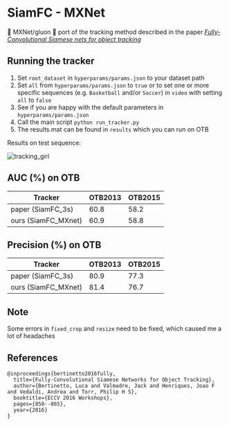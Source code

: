 # SiamFC - MXNet
:high_brightness: MXNet/gluon :high_brightness: port of the tracking method described in the paper [*Fully-Convolutional Siamese nets for object tracking*](https://www.robots.ox.ac.uk/~luca/siamese-fc.html)

## Running the tracker
1) Set `root_dataset` in `hyperparams/params.json` to your dataset path
1) Set `all` from `hyperparams/params.json` to `true` or to set one or more specific sequences (e.g. `Basketball` and/or `Soccer`) in `video` with setting `all` to `false`
1) See if you are happy with the default parameters in `hyperparams/params.json`
1) Call the main script `python run_tracker.py`
1) The results.mat can be found in `results` which you can run on OTB

Results on test sequence:


![tracking_girl](https://user-images.githubusercontent.com/3716307/57589277-b96ed400-755c-11e9-9f83-5b0e9c04b0a0.gif)

## AUC (%) on OTB
| Tracker             | OTB2013       | OTB2015       |
| ------------------  | ------------- | ------------- |
| paper (SiamFC_3s)   | 60.8          | 58.2          |
| ours (SiamFC_MXnet) | 60.9          | 58.8          |

## Precision (%) on OTB
| Tracker             | OTB2013       | OTB2015       |
| -----------------   | ------------- | ------------- |
| paper (SiamFC_3s)   | 80.9          | 77.3          |
| ours (SiamFC_MXnet) | 81.4          | 76.7          |

## Note
Some errors in `fixed_crop` and `resize` need to be fixed, which caused me a lot of headaches

## References
```
@inproceedings{bertinetto2016fully,
  title={Fully-Convolutional Siamese Networks for Object Tracking},
  author={Bertinetto, Luca and Valmadre, Jack and Henriques, Joao F and Vedaldi, Andrea and Torr, Philip H S},
  booktitle={ECCV 2016 Workshops},
  pages={850--865},
  year={2016}
}
```
 

